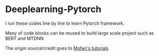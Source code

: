 # Deeplearning-Pytorch

I run these codes line by line to learn Pytorch framework.

Many of code blocks can be reused to build large scale project such as BERT and MTDNN

The origin source/credit goes to [Mofan's tutorials](https://morvanzhou.github.io/tutorials/)

